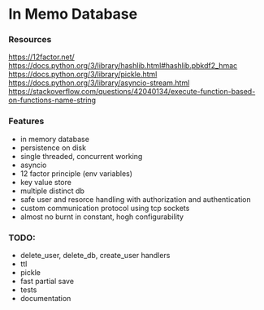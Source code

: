 # In Memo Database

### Resources

https://12factor.net/
https://docs.python.org/3/library/hashlib.html#hashlib.pbkdf2_hmac
https://docs.python.org/3/library/pickle.html
https://docs.python.org/3/library/asyncio-stream.html
https://stackoverflow.com/questions/42040134/execute-function-based-on-functions-name-string

### Features

- in memory database
- persistence on disk
- single threaded, concurrent working
- asyncio
- 12 factor principle (env variables)
- key value store
- multiple distinct db
- safe user and resorce handling with authorization and authentication
- custom communication protocol using tcp sockets
- almost no burnt in constant, hogh configurability

### TODO:

- delete_user, delete_db, create_user handlers
- ttl
- pickle
- fast partial save
- tests
- documentation
